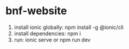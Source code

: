 # bnf-website
1. install ionic globally: npm install -g @ionic/cli
2. install dependencies: npm i
3. run: ionic serve or npm run dev

